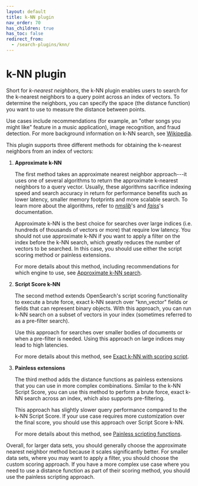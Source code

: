 ```yaml
---
layout: default
title: k-NN plugin
nav_order: 70
has_children: true
has_toc: false
redirect_from:
  - /search-plugins/knn/
---
```


# k-NN plugin

Short for *k-nearest neighbors*, the k-NN plugin enables users to search for the k-nearest neighbors to a query point across an index of vectors. To determine the neighbors, you can specify the space (the distance function) you want to use to measure the distance between points.

Use cases include recommendations (for example, an "other songs you might like" feature in a music application), image recognition, and fraud detection. For more background information on k-NN search, see [Wikipedia](https://en.wikipedia.org/wiki/Nearest_neighbor_search).

This plugin supports three different methods for obtaining the k-nearest neighbors from an index of vectors:

1. **Approximate k-NN**

    The first method takes an approximate nearest neighbor approach---it uses one of several algorithms to return the approximate k-nearest neighbors to a query vector. Usually, these algorithms sacrifice indexing speed and search accuracy in return for performance benefits such as lower latency, smaller memory footprints and more scalable search. To learn more about the algorithms, refer to [*nmslib*](https://github.com/nmslib/nmslib/blob/master/manual/README.md)'s and [*faiss*](https://github.com/facebookresearch/faiss/wiki)'s documentation.

    Approximate k-NN is the best choice for searches over large indices (i.e. hundreds of thousands of vectors or more) that require low latency. You should not use approximate k-NN if you want to apply a filter on the index before the k-NN search, which greatly reduces the number of vectors to be searched. In this case, you should use either the script scoring method or painless extensions.

    For more details about this method, including recommendations for which engine to use, see [Approximate k-NN search]({{site.url}}{{site.baseurl}}/search-query/knn/approximate-knn/).

2. **Script Score k-NN**

    The second method extends OpenSearch's script scoring functionality to execute a brute force, exact k-NN search over "knn_vector" fields or fields that can represent binary objects. With this approach, you can run k-NN search on a subset of vectors in your index (sometimes referred to as a pre-filter search).

    Use this approach for searches over smaller bodies of documents or when a pre-filter is needed. Using this approach on large indices may lead to high latencies.

    For more details about this method, see [Exact k-NN with scoring script]({{site.url}}{{site.baseurl}}/search-query/knn/knn-score-script/).

3. **Painless extensions**

    The third method adds the distance functions as painless extensions that you can use in more complex combinations. Similar to the k-NN Script Score, you can use this method to perform a brute force, exact k-NN search across an index, which also supports pre-filtering.

    This approach has slightly slower query performance compared to the k-NN Script Score. If your use case requires more customization over the final score, you should use this approach over Script Score k-NN.

    For more details about this method, see [Painless scripting functions]({{site.url}}{{site.baseurl}}/search-query/knn/painless-functions/).

Overall, for larger data sets, you should generally choose the approximate nearest neighbor method because it scales significantly better. For smaller data sets, where you may want to apply a filter, you should choose the custom scoring approach. If you have a more complex use case where you need to use a distance function as part of their scoring method, you should use the painless scripting approach.
